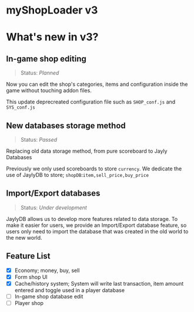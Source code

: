 # myShopLoader v3

# What's new in v3?

## In-game shop editing
> Status: *Planned*

Now you can edit the shop's categories, items and configuration inside the game without touching addon files.

This update deprecreated configuration file such as `SHOP_conf.js` and `SYS_conf.js`

## New databases storage method
> Status: *Passed*

Replacing old data storage method, from pure scoreboard to Jayly Databases

Previously we only used scoreboards to store `currency`. We dedicate the use of JaylyDB to store; `shopDB`:`item,sell_price,buy_price`

## Import/Export databases
> Status: *Under development*

JaylyDB allows us to develop more features related to data storage. To make it easier for users, we provide an Import/Export database feature, so users only need to import the database that was created in the old world to the new world.

## Feature List
- [x] Economy; money, buy, sell
- [x] Form shop UI
- [x] Cache/history system; System will write last transaction, item amount entered and toggle used in a player database
- [ ] In-game shop database edit
- [ ] Player shop
